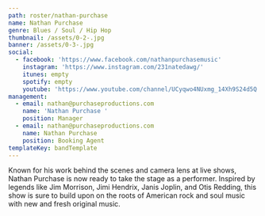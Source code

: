 ```yaml
---
path: roster/nathan-purchase
name: Nathan Purchase
genre: Blues / Soul / Hip Hop
thumbnail: /assets/0-2-.jpg
banner: /assets/0-3-.jpg
social:
  - facebook: 'https://www.facebook.com/nathanpurchasemusic'
    instagram: 'https://www.instagram.com/231natedawg/'
    itunes: empty
    spotify: empty
    youtube: 'https://www.youtube.com/channel/UCyqwo4NUxmg_14Xh9S24d5Q'
management:
  - email: nathan@purchaseproductions.com
    name: 'Nathan Purchase '
    position: Manager
  - email: nathan@purchaseproductions.com
    name: Nathan Purchase
    position: Booking Agent
templateKey: bandTemplate
---
```


Known for his work behind the scenes and camera lens at live shows, Nathan Purchase is now ready to take the stage as a performer. Inspired by legends like Jim Morrison, Jimi Hendrix, Janis Joplin, and Otis Redding, this show is sure to build upon on the roots of American rock and soul music with new and fresh original music.
